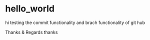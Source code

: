 # hello_world

hi
testing the commit functionality
and
brach functionality 
of
git hub


Thanks & Regards
thanks

